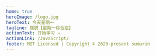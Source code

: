 ```yaml
---
home: true
heroImage: /logo.jpg
heroText: 今天星期一
tagline: 摆脱【星期一综合症】
actionText: 开始学习 →
actionLink: /JavaScript/
footer: MIT Licensed | Copyright © 2020-present sumarin
---
```

<ClientOnly>
<TrackCode/>
</ClientOnly>
